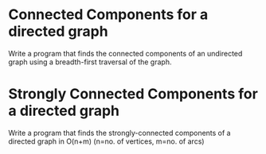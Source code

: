 # Connected Components for a directed graph

Write a program that finds the connected components of an undirected graph using a breadth-first traversal of the graph.

# Strongly Connected Components for a directed graph

Write a program that finds the strongly-connected components of a directed graph in O(n+m) (n=no. of vertices, m=no. of arcs)

